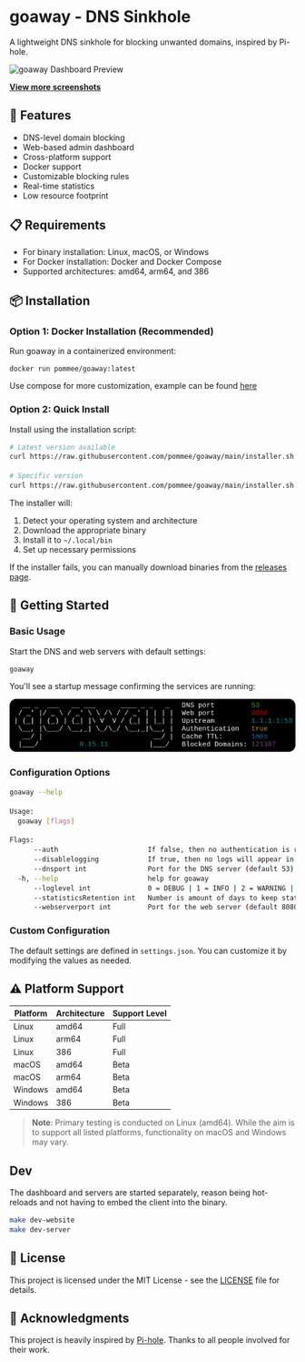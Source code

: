 # goaway - DNS Sinkhole

A lightweight DNS sinkhole for blocking unwanted domains, inspired by Pi-hole.

![goaway Dashboard Preview](./resources/dashboard.png)

**[View more screenshots](./resources/PREVIEW.md)**

## 🌟 Features

- DNS-level domain blocking
- Web-based admin dashboard
- Cross-platform support
- Docker support
- Customizable blocking rules
- Real-time statistics
- Low resource footprint

## 📋 Requirements

- For binary installation: Linux, macOS, or Windows
- For Docker installation: Docker and Docker Compose
- Supported architectures: amd64, arm64, and 386

## 📦 Installation

### Option 1: Docker Installation (Recommended)

Run goaway in a containerized environment:

```shell
docker run pommee/goaway:latest
```

Use compose for more customization, example can be found [here](https://github.com/pommee/goaway/blob/main/docker-compose.yml)

### Option 2: Quick Install

Install using the installation script:

```bash
# Latest version available
curl https://raw.githubusercontent.com/pommee/goaway/main/installer.sh | sh /dev/stdin

# Specific version
curl https://raw.githubusercontent.com/pommee/goaway/main/installer.sh | sh /dev/stdin 0.40.4
```

The installer will:

1. Detect your operating system and architecture
2. Download the appropriate binary
3. Install it to `~/.local/bin`
4. Set up necessary permissions

If the installer fails, you can manually download binaries from the [releases page](https://github.com/pommee/goaway/releases).

## 🚀 Getting Started

### Basic Usage

Start the DNS and web servers with default settings:

```bash
goaway
```

You'll see a startup message confirming the services are running:

![Startup Screen](./resources/started.png)

### Configuration Options

```bash
goaway --help

Usage:
  goaway [flags]

Flags:
      --auth                      If false, then no authentication is required for the admin dashboard (default true)
      --disablelogging            If true, then no logs will appear in the container
      --dnsport int               Port for the DNS server (default 53)
  -h, --help                      help for goaway
      --loglevel int              0 = DEBUG | 1 = INFO | 2 = WARNING | 3 = ERROR (default 1)
      --statisticsRetention int   Number is amount of days to keep statistics (default 1)
      --webserverport int         Port for the web server (default 8080)
```

### Custom Configuration

The default settings are defined in `settings.json`. You can customize it by modifying the values as needed.

## ⚠️ Platform Support

| Platform | Architecture | Support Level |
| -------- | ------------ | ------------- |
| Linux    | amd64        | Full          |
| Linux    | arm64        | Full          |
| Linux    | 386          | Full          |
| macOS    | amd64        | Beta          |
| macOS    | arm64        | Beta          |
| Windows  | amd64        | Beta          |
| Windows  | 386          | Beta          |

> **Note**: Primary testing is conducted on Linux (amd64). While the aim is to support all listed platforms, functionality on macOS and Windows may vary.

## Dev

The dashboard and servers are started separately, reason being hot-reloads and not having to embed the client into the binary.

```bash
make dev-website
make dev-server
```

## 📜 License

This project is licensed under the MIT License - see the [LICENSE](LICENSE) file for details.

## 🙏 Acknowledgments

This project is heavily inspired by [Pi-hole](https://github.com/pi-hole/pi-hole). Thanks to all people involved for their work.
